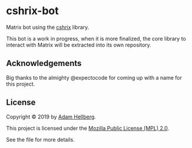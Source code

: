 # cshrix-bot

Matrix bot using the [cshrix][] library.

This bot is a work in progress, when it is more finalized, the core library to interact with Matrix will be extracted
into its own repository.

## Acknowledgements

Big thanks to the almighty @expectocode for coming up with a name for this project.

## License

Copyright © 2019 by [Adam Hellberg][sharparam].

This project is licensed under the [Mozilla Public License (MPL) 2.0][mpl].

See the file <LICENSE> for more details.

[cshrix]: https://github.com/Sharparam/cshrix
[sharparam]: https://github.com/Sharparam
[mpl]: https://mozilla.org/MPL/2.0/

